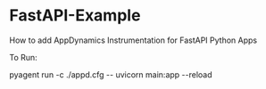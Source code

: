 # FastAPI-Example
How to add AppDynamics Instrumentation for FastAPI Python Apps

To Run:

pyagent run -c ./appd.cfg -- uvicorn main:app --reload
